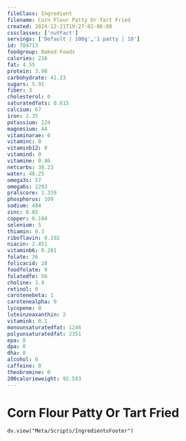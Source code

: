 ```yaml
---
fileClass: Ingredient
filename: Corn Flour Patty Or Tart Fried
created: 2024-12-21T19:27:02-06:00
cssclasses: ['nutFact']
servings: ['Default | 100g','1 patty | 10']
id: 784713
foodgroup: Baked Foods
calories: 216
fat: 4.55
protein: 3.98
carbohydrate: 41.23
sugars: 5.91
fiber: 3
cholesterol: 0
saturatedfats: 0.615
calcium: 67
iron: 2.35
potassium: 124
magnesium: 44
vitaminarae: 0
vitaminc: 0
vitaminb12: 0
vitamind: 0
vitamine: 0.46
netcarbs: 38.23
water: 48.25
omega3s: 57
omega6s: 2293
pralscore: 1.339
phosphorus: 109
sodium: 484
zinc: 0.85
copper: 0.104
selenium: 5
thiamin: 0.3
riboflavin: 0.192
niacin: 2.451
vitaminb6: 0.201
folate: 36
folicacid: 28
foodfolate: 9
folatedfe: 56
choline: 3.9
retinol: 0
carotenebeta: 1
carotenealpha: 0
lycopene: 0
luteinzeaxanthin: 2
vitamink: 0.1
monounsaturatedfat: 1246
polyunsaturatedfat: 2351
epa: 0
dpa: 0
dha: 0
alcohol: 0
caffeine: 0
theobromine: 0
200calorieweight: 92.593
---
```


# Corn Flour Patty Or Tart Fried

```dataviewjs
dv.view("Meta/Scripts/IngredientsFooter")
```